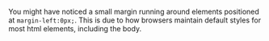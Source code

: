 You might have noticed a small margin running around elements positioned at `margin-left:0px;`. This is due to how browsers maintain default styles for most html elements, including the body.
